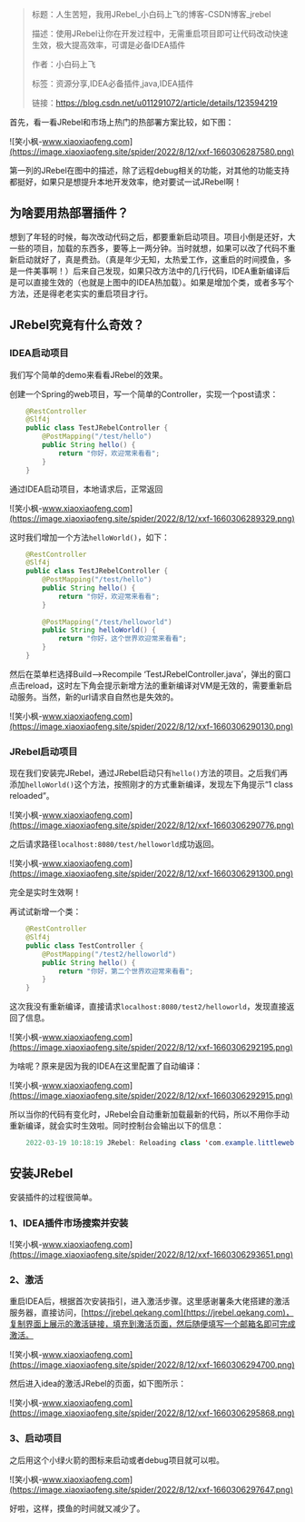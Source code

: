 > 标题：人生苦短，我用JRebel_小白码上飞的博客-CSDN博客_jrebel
>
> 描述：使用JRebel让你在开发过程中，无需重启项目即可让代码改动快速生效，极大提高效率，可谓是必备IDEA插件
>
> 作者：小白码上飞
>
> 标签：资源分享,IDEA必备插件,java,IDEA插件
>
> 链接：https://blog.csdn.net/u011291072/article/details/123594219

首先，看一看JRebel和市场上热门的热部署方案比较，如下图：

![笑小枫-www.xiaoxiaofeng.com](https://image.xiaoxiaofeng.site/spider/2022/8/12/xxf-1660306287580.png)

第一列的JRebel在图中的描述，除了远程debug相关的功能，对其他的功能支持都挺好，如果只是想提升本地开发效率，绝对要试一试JRebel啊！

## 为啥要用热部署插件？ ##

想到了年轻的时候，每次改动代码之后，都要重新启动项目。项目小倒是还好，大一些的项目，加载的东西多，要等上一两分钟。当时就想，如果可以改了代码不重新启动就好了，真是费劲。（真是年少无知，太热爱工作，这重启的时间摸鱼，多是一件美事啊！）后来自己发现，如果只改方法中的几行代码，IDEA重新编译后是可以直接生效的（也就是上图中的IDEA热加载）。如果是增加个类，或者多写个方法，还是得老老实实的重启项目才行。

## JRebel究竟有什么奇效？ ##

### IDEA启动项目 ###

我们写个简单的demo来看看JRebel的效果。

创建一个Spring的web项目，写一个简单的Controller，实现一个post请求：
~~~java
    @RestController
    @Slf4j
    public class TestJRebelController {
        @PostMapping("/test/hello")
        public String hello() {
            return "你好，欢迎常来看看";
        }
    }
~~~
通过IDEA启动项目，本地请求后，正常返回

![笑小枫-www.xiaoxiaofeng.com](https://image.xiaoxiaofeng.site/spider/2022/8/12/xxf-1660306289329.png)

这时我们增加一个方法`helloWorld()`，如下：
~~~java
    @RestController
    @Slf4j
    public class TestJRebelController {
        @PostMapping("/test/hello")
        public String hello() {
            return "你好，欢迎常来看看";
        }
    
        @PostMapping("/test/helloworld")
        public String helloWorld() {
            return "你好，这个世界欢迎常来看看";
        }
    }
~~~
然后在菜单栏选择Build–>Recompile ‘TestJRebelController.java’，弹出的窗口点击reload，这时左下角会提示新增方法的重新编译对VM是无效的，需要重新启动服务。当然，新的url请求自自然也是失效的。

![笑小枫-www.xiaoxiaofeng.com](https://image.xiaoxiaofeng.site/spider/2022/8/12/xxf-1660306290130.png)

### JRebel启动项目 ###

现在我们安装完JRebel，通过JRebel启动只有`hello()`方法的项目。之后我们再添加`helloWorld()`这个方法，按照刚才的方式重新编译，发现左下角提示“1 class reloaded”。

![笑小枫-www.xiaoxiaofeng.com](https://image.xiaoxiaofeng.site/spider/2022/8/12/xxf-1660306290776.png)

之后请求路径`localhost:8080/test/helloworld`成功返回。

![笑小枫-www.xiaoxiaofeng.com](https://image.xiaoxiaofeng.site/spider/2022/8/12/xxf-1660306291300.png)

完全是实时生效啊！

再试试新增一个类：
~~~java
    @RestController
    @Slf4j
    public class TestController {
        @PostMapping("/test2/helloworld")
        public String hello() {
            return "你好，第二个世界欢迎常来看看";
        }
    }
~~~
这次我没有重新编译，直接请求`localhost:8080/test2/helloworld`，发现直接返回了信息。

![笑小枫-www.xiaoxiaofeng.com](https://image.xiaoxiaofeng.site/spider/2022/8/12/xxf-1660306292195.png)

为啥呢？原来是因为我的IDEA在这里配置了自动编译：

![笑小枫-www.xiaoxiaofeng.com](https://image.xiaoxiaofeng.site/spider/2022/8/12/xxf-1660306292915.png)

所以当你的代码有变化时，JRebel会自动重新加载最新的代码，所以不用你手动重新编译，就会实时生效啦。同时控制台会输出以下的信息：
~~~java
    2022-03-19 10:18:19 JRebel: Reloading class 'com.example.littleweb.controller.TestController'.
~~~

## 安装JRebel ##

安装插件的过程很简单。

### 1、IDEA插件市场搜索并安装 ###

![笑小枫-www.xiaoxiaofeng.com](https://image.xiaoxiaofeng.site/spider/2022/8/12/xxf-1660306293651.png)

### 2、激活 ###

重启IDEA后，根据首次安装指引，进入激活步骤。这里感谢薯条大佬搭建的激活服务器，直接访问，[https://jrebel.qekang.com](https://jrebel.qekang.com)，复制界面上展示的激活链接，填充到激活页面，然后随便填写一个邮箱名即可完成激活。

![笑小枫-www.xiaoxiaofeng.com](https://image.xiaoxiaofeng.site/spider/2022/8/12/xxf-1660306294700.png)

然后进入idea的激活JRebel的页面，如下图所示：

![笑小枫-www.xiaoxiaofeng.com](https://image.xiaoxiaofeng.site/spider/2022/8/12/xxf-1660306295868.png)

### 3、启动项目 ###

之后用这个小绿火箭的图标来启动或者debug项目就可以啦。

![笑小枫-www.xiaoxiaofeng.com](https://image.xiaoxiaofeng.site/spider/2022/8/12/xxf-1660306297647.png)

好啦，这样，摸鱼的时间就又减少了。


[img]: https://img-blog.csdnimg.cn/img_convert/feabc010fbd0a0467f3bcb155faede3b.png
[img 1]: https://img-blog.csdnimg.cn/img_convert/ec337562dc951570e973e61743025ccb.png
[img 2]: https://img-blog.csdnimg.cn/img_convert/4cb0b06a16339a4857268bc9723259a8.png
[img 3]: https://img-blog.csdnimg.cn/img_convert/7cf97734385cc588b19a05b0a44d73bc.png
[img 4]: https://img-blog.csdnimg.cn/img_convert/d62e0fcb081dcb1d0179907c9b90219c.png
[img 5]: https://img-blog.csdnimg.cn/img_convert/2d05f43a841c8da44f69cdc9ec03d5bc.png
[img 6]: https://img-blog.csdnimg.cn/img_convert/c2dc072b4fb156f0ee8da0c3dd86abb5.png
[img 7]: https://img-blog.csdnimg.cn/img_convert/fe9706c559a682684bde27d119ae3090.png
[img 8]: https://img-blog.csdnimg.cn/img_convert/715c5a15e09cf6bf8bc357073a697464.png
[img 9]: https://img-blog.csdnimg.cn/img_convert/d32fef93a18c57ffca0f7a5c6ee08730.png
[img 10]: https://img-blog.csdnimg.cn/img_convert/6b367d54dc0b2da587efb84652c3351d.png